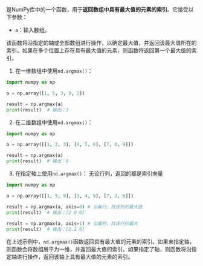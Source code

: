 是NumPy库中的一个函数，用于**返回数组中具有最大值的元素的索引**。它接受以下参数：

- `a`：输入数组。

该函数将沿指定的轴或全部数组进行操作，以确定最大值，并返回该最大值所在的索引。如果在多个位置上存在具有最大值的元素，则函数将返回第一个最大值的索引。

1. 在一维数组中使用`nd.argmax()`：

``` python
import numpy as np

a = np.array([1, 5, 3, 9, 2])

result = np.argmax(a)
print(result)  # 输出：3
```

2. 在二维数组中使用`nd.argmax()`：

``` python
import numpy as np

a = np.array([[1, 2, 3], [4, 5, 6], [7, 8, 9]])

result = np.argmax(a)
print(result)  # 输出：8
```

3. 在指定轴上使用`nd.argmax()`：
无论行列，返回的都是索引向量
``` python
import numpy as np

a = np.array([[1, 5, 9], [3, 4, 9], [7, 2, 6]])

result = np.argmax(a, axis=0) # 沿着行，找该列的最大值
print(result)  # 输出：[2 0 0]
 
result = np.argmax(a, axis=1) # 沿着列，找该行的最大
print(result)  # 输出：[2 2 0]


```

在上述示例中，`nd.argmax()`函数返回具有最大值的元素的索引。如果未指定轴，则函数会将数组展平为一维，并返回最大值的索引。如果指定了轴，则函数将沿指定轴进行操作，返回该轴上具有最大值的元素的索引。